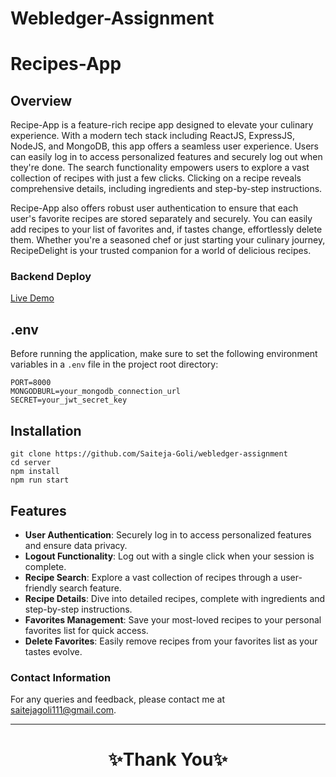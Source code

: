 # Webledger-Assignment

# Recipes-App

## Overview

Recipe-App is a feature-rich recipe app designed to elevate your culinary experience. With a modern tech stack including ReactJS, ExpressJS, NodeJS, and MongoDB, this app offers a seamless user experience. Users can easily log in to access personalized features and securely log out when they're done. The search functionality empowers users to explore a vast collection of recipes with just a few clicks. Clicking on a recipe reveals comprehensive details, including ingredients and step-by-step instructions.

Recipe-App also offers robust user authentication to ensure that each user's favorite recipes are stored separately and securely. You can easily add recipes to your list of favorites and, if tastes change, effortlessly delete them. Whether you're a seasoned chef or just starting your culinary journey, RecipeDelight is your trusted companion for a world of delicious recipes.

### Backend Deploy

[Live Demo](https://webledger-saiteja-goli.vercel.app)

## .env

Before running the application, make sure to set the following environment variables in a `.env` file in the project root directory:

```
PORT=8000
MONGODBURL=your_mongodb_connection_url
SECRET=your_jwt_secret_key
```

## Installation

```npm
git clone https://github.com/Saiteja-Goli/webledger-assignment
cd server
npm install
npm run start
```

## Features

- **User Authentication**: Securely log in to access personalized features and ensure data privacy.
- **Logout Functionality**: Log out with a single click when your session is complete.
- **Recipe Search**: Explore a vast collection of recipes through a user-friendly search feature.
- **Recipe Details**: Dive into detailed recipes, complete with ingredients and step-by-step instructions.
- **Favorites Management**: Save your most-loved recipes to your personal favorites list for quick access.
- **Delete Favorites**: Easily remove recipes from your favorites list as your tastes evolve.

### Contact Information

For any queries and feedback, please contact me at [saitejagoli111@gmail.com](mailto:saitejagoli111@gmail.com).

---

<h1 align="center">✨Thank You✨</h1>
